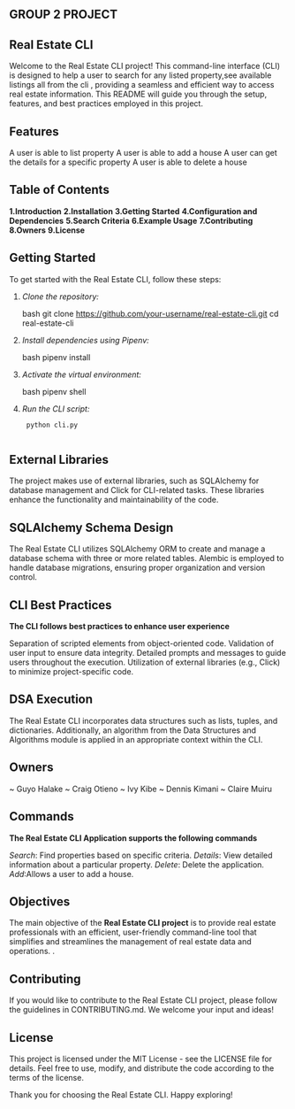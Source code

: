 ## GROUP 2 PROJECT ##

## Real Estate CLI ##
Welcome to the Real Estate CLI project! This command-line interface (CLI) is designed to help a user to search for any listed property,see available listings all from the cli , providing a seamless and efficient way to access real estate information. This README will guide you through the setup, features, and best practices employed in this project.

## Features
A user is able to list property
A user is able to add a house
A user can get the details for a specific property
A user is able to delete a house 

## Table of Contents ##
**1.Introduction**
**2.Installation**
**3.Getting Started**
**4.Configuration and Dependencies**
**5.Search Criteria**
**6.Example Usage**
**7.Contributing**
**8.Owners**
**9.License**

## Getting Started ##
To get started with the Real Estate CLI, follow these steps:

1. *Clone the repository:*

    bash
    git clone https://github.com/your-username/real-estate-cli.git
    cd real-estate-cli
    

2. *Install dependencies using Pipenv:*

    bash
    pipenv install
    

3. *Activate the virtual environment:*

    bash
    pipenv shell
    

4. *Run the CLI script:*

   ~~~ bash~~~
    python cli.py 
    
## External Libraries ##
The project makes use of external libraries, such as SQLAlchemy for database management and Click for CLI-related tasks. These libraries enhance the functionality and maintainability of the code.

## SQLAlchemy Schema Design ##
The Real Estate CLI utilizes SQLAlchemy ORM to create and manage a database schema with three or more related tables. Alembic is employed to handle database migrations, ensuring proper organization and version control.

## CLI Best Practices ##
**The CLI follows best practices to enhance user experience**

Separation of scripted elements from object-oriented code.
Validation of user input to ensure data integrity.
Detailed prompts and messages to guide users throughout the execution.
Utilization of external libraries (e.g., Click) to minimize project-specific code.

## DSA Execution ##
The Real Estate CLI incorporates data structures such as lists, tuples, and dictionaries. Additionally, an algorithm from the Data Structures and Algorithms module is applied in an appropriate context within the CLI.

## Owners ##
~ Guyo Halake
~ Craig Otieno
~ Ivy Kibe
~ Dennis Kimani
~ Claire Muiru

## Commands ##
**The Real Estate CLI Application supports the following commands**

*Search*: Find properties based on specific criteria.
*Details*: View detailed information about a particular property.
*Delete*: Delete the application.
*Add*:Allows a user to add a house.

## Objectives ##
The main objective of the **Real Estate CLI project** is to provide real estate professionals with an efficient, user-friendly command-line tool that simplifies and streamlines the management of real estate data and operations.
.

## Contributing ##
If you would like to contribute to the Real Estate CLI project, please follow the guidelines in CONTRIBUTING.md. We welcome your input and ideas!

## License ##
This project is licensed under the MIT License - see the LICENSE file for details. Feel free to use, modify, and distribute the code according to the terms of the license.

Thank you for choosing the Real Estate CLI. Happy exploring!




